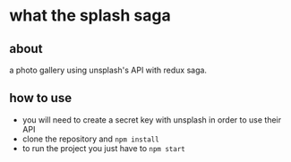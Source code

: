 # what the splash saga
## about 
a photo gallery using unsplash's API with redux saga. 

## how to use
- you will need to create a secret key with unsplash in order to use their API
- clone the repository and `npm install`
- to run the project you just have to `npm start`
